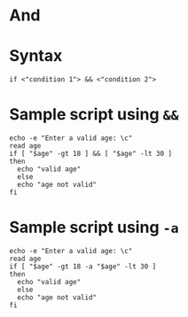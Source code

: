 # And

# Syntax
```
if <"condition 1"> && <"condition 2">
```

# Sample script using `&&`
```
echo -e "Enter a valid age: \c"
read age
if [ "$age" -gt 18 ] && [ "$age" -lt 30 ]
then
  echo "valid age"
  else
  echo "age not valid"
fi 
```
# Sample script using `-a`
```
echo -e "Enter a valid age: \c"
read age
if [ "$age" -gt 18 -a "$age" -lt 30 ]
then
  echo "valid age"
  else
  echo "age not valid"
fi 

